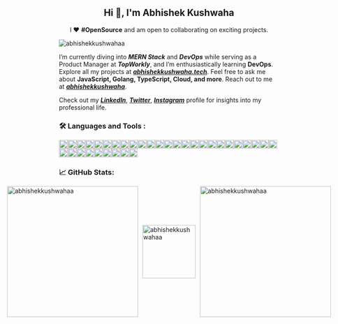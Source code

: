 <h2 align="center">Hi 👋, I'm Abhishek Kushwaha</h2>
<p align="center">
  I ❤️ <strong>#OpenSource</strong> and am open to collaborating on exciting projects.
</p>

<p align="left">
  <img src="https://komarev.com/ghpvc/?username=abhishekkushwahaa&label=Profile%20views&color=0e75b6&style=flat" alt="abhishekkushwahaa" />
</p>

I’m currently diving into ***MERN Stack*** and ***DevOps*** while serving as a Product Manager at ***TopWorkly***, and I’m enthusiastically learning **DevOps**. Explore all my projects at ***[abhishekkushwaha.tech](https://abhishekkushwaha.tech)***. Feel free to ask me about **JavaScript, Golang, TypeScript, Cloud, and more**. Reach out to me at ***[abhishekkushwaha](mailto:abhishekkushwahaa.dev@gmail.com)***.

Check out my ***[LinkedIn](https://www.linkedin.com/in/abhishekkushwahaa)***, ***[Twitter](https://twitter.com/AbhishekKushwaa)***, ***[Instagram](https://www.instagram.com/abhishekkushwaha.me)*** profile for insights into my professional life. 

<div id="badges">

### 🛠️ Languages and Tools :
<p style="display: flex; flex-wrap: wrap; gap: 5px; padding: 0; margin: 0;">
  <span style="display: flex; flex-wrap: wrap; padding: 0; margin: 0;">
    <img src="https://skillicons.dev/icons?i=javascript" style="width: 20px;"/>
    <img src="https://skillicons.dev/icons?i=typescript" style="width: 20px;"/>
    <img src="https://skillicons.dev/icons?i=go" style="width: 20px;"/>
    <img src="https://skillicons.dev/icons?i=php" style="width: 20px;"/>
    <img src="https://skillicons.dev/icons?i=react" style="width: 20px;"/>
    <img src="https://skillicons.dev/icons?i=nodejs" style="width: 20px;"/>
    <img src="https://skillicons.dev/icons?i=vite" style="width: 20px;"/>
    <img src="https://skillicons.dev/icons?i=express" style="width: 20px;"/>
    <img src="https://skillicons.dev/icons?i=mongodb" style="width: 20px;"/>
    <img src="https://skillicons.dev/icons?i=html" style="width: 20px;"/>
    <img src="https://skillicons.dev/icons?i=css" style="width: 20px;"/>
    <img src="https://skillicons.dev/icons?i=tailwind" style="width: 20px;"/>
    <img src="https://skillicons.dev/icons?i=java" style="width: 20px;"/>
    <img src="https://skillicons.dev/icons?i=git" style="width: 20px;"/>
    <img src="https://skillicons.dev/icons?i=github" style="width: 20px;"/>
    <img src="https://skillicons.dev/icons?i=figma" style="width: 20px;"/>
    <img src="https://skillicons.dev/icons?i=aws" style="width: 20px;"/>
    <img src="https://skillicons.dev/icons?i=docker" style="width: 20px;"/>
    <img src="https://skillicons.dev/icons?i=kafka" style="width: 20px;"/>
    <img src="https://skillicons.dev/icons?i=graphql" style="width: 20px;"/>
    <img src="https://skillicons.dev/icons?i=kubernetes" style="width: 20px;"/>
    <img src="https://skillicons.dev/icons?i=fastapi" style="width: 20px;"/>
    <img src="https://skillicons.dev/icons?i=bash" style="width: 20px;"/>
    <img src="https://skillicons.dev/icons?i=python" style="width: 20px;"/>
    <img src="https://skillicons.dev/icons?i=linux" style="width: 20px;"/>
    <img src="https://skillicons.dev/icons?i=nextjs" style="width: 20px;"/>
    <img src="https://skillicons.dev/icons?i=mysql" style="width: 20px;"/>
    <img src="https://skillicons.dev/icons?i=postgres" style="width: 20px;"/>
    <img src="https://skillicons.dev/icons?i=postman" style="width: 20px;"/>
    <img src="https://skillicons.dev/icons?i=prisma" style="width: 20px;"/>
    <img src="https://skillicons.dev/icons?i=redis" style="width: 20px;"/>
    <img src="https://skillicons.dev/icons?i=bun" style="width: 20px;"/>
    <img src="https://skillicons.dev/icons?i=cloudflare" style="width: 20px;"/>
    <img src="https://skillicons.dev/icons?i=nginx" style="width: 20px;"/>
  </span>
</p>

</div>

### 📈 GitHub Stats:

<p style="display: flex; justify-content: center; align-items: center; gap: 10px;">
  <img src="https://github-readme-stats.vercel.app/api?username=abhishekkushwahaa&show_icons=true&locale=en" alt="abhishekkushwahaa" width="300"/>
  <img src="https://github-readme-stats.vercel.app/api/top-langs?username=abhishekkushwahaa&show_icons=true&locale=en&layout=compact" alt="abhishekkushwahaa" height="122" />
  <img src="https://github-readme-streak-stats.herokuapp.com/?user=abhishekkushwahaa&" alt="abhishekkushwahaa" width="300" />
</p>
